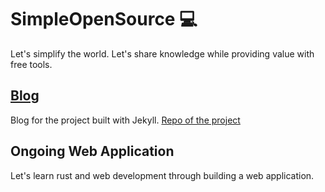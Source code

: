 # SimpleOpenSource 💻
Let's simplify the world.
Let's share knowledge while providing value with free tools.

## [Blog](https://simpleopensource.github.io)
Blog for the project built with Jekyll.
[Repo of the project](https://github.com/SimpleOpenSource/SimpleOpenSource.github.io)

## Ongoing Web Application
Let's learn rust and web development through building a web application.

